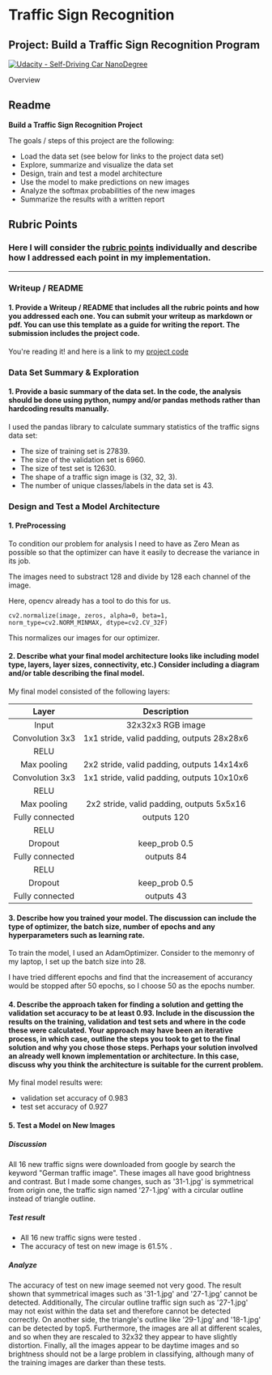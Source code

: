 # **Traffic Sign Recognition** 

## Project: Build a Traffic Sign Recognition Program
[![Udacity - Self-Driving Car NanoDegree](https://s3.amazonaws.com/udacity-sdc/github/shield-carnd.svg)](http://www.udacity.com/drive)

Overview

## Readme

**Build a Traffic Sign Recognition Project**

The goals / steps of this project are the following:
* Load the data set (see below for links to the project data set)
* Explore, summarize and visualize the data set
* Design, train and test a model architecture
* Use the model to make predictions on new images
* Analyze the softmax probabilities of the new images
* Summarize the results with a written report


[//]: # (Image References)

[image1]: ./examples/visualization.jpg "Visualization"
[image2]: ./examples/grayscale.jpg "Grayscaling"
[image3]: ./examples/random_noise.jpg "Random Noise"
[image4]: ./examples/placeholder.png "Traffic Sign 1"
[image5]: ./examples/placeholder.png "Traffic Sign 2"
[image6]: ./examples/placeholder.png "Traffic Sign 3"
[image7]: ./examples/placeholder.png "Traffic Sign 4"
[image8]: ./examples/placeholder.png "Traffic Sign 5"

## Rubric Points
### Here I will consider the [rubric points](https://review.udacity.com/#!/rubrics/481/view) individually and describe how I addressed each point in my implementation.  

---
### Writeup / README

#### 1. Provide a Writeup / README that includes all the rubric points and how you addressed each one. You can submit your writeup as markdown or pdf. You can use this template as a guide for writing the report. The submission includes the project code.

You're reading it! and here is a link to my [project code](https://github.com/WalesPeng/Traffic_Sign_Classifier/blob/master/Traffic_Sign_Classifier.ipynb)

### Data Set Summary & Exploration

#### 1. Provide a basic summary of the data set. In the code, the analysis should be done using python, numpy and/or pandas methods rather than hardcoding results manually.

I used the pandas library to calculate summary statistics of the traffic
signs data set:

* The size of training set is 27839.
* The size of the validation set is 6960.
* The size of test set is 12630.
* The shape of a traffic sign image is (32, 32, 3).
* The number of unique classes/labels in the data set is 43.


### Design and Test a Model Architecture

#### 1. PreProcessing

To condition our problem for analysis I need to have as Zero Mean as possible so that the optimizer can have it easily to decrease the variance in its job.

The images need to substract 128 and divide by 128 each channel of the image.

Here, opencv already has a tool to do this for us.

`cv2.normalize(image, zeros, alpha=0, beta=1, norm_type=cv2.NORM_MINMAX, dtype=cv2.CV_32F)`

This normalizes our images for our optimizer.

#### 2. Describe what your final model architecture looks like including model type, layers, layer sizes, connectivity, etc.) Consider including a diagram and/or table describing the final model.

My final model consisted of the following layers:

| Layer         		|     Description	        					| 
|:---------------------:|:---------------------------------------------:| 
| Input         		| 32x32x3 RGB image   							| 
| Convolution 3x3     	| 1x1 stride, valid padding, outputs 28x28x6 	|
| RELU					|												|
| Max pooling	      	| 2x2 stride, valid padding, outputs 14x14x6 	|
| Convolution 3x3	    | 1x1 stride, valid padding, outputs 10x10x6    |
| RELU					|												|
| Max pooling	      	| 2x2 stride, valid padding, outputs 5x5x16 	|
| Fully connected		| outputs 120									|
| RELU					|												|
| Dropout   			| keep_prob	0.5									|
| Fully connected		| outputs 84									|
| RELU					|												|
| Dropout   			| keep_prob	0.5									|
| Fully connected		| outputs 43									|
 


#### 3. Describe how you trained your model. The discussion can include the type of optimizer, the batch size, number of epochs and any hyperparameters such as learning rate.

To train the model, I used an AdamOptimizer. Consider to the memonry of my laptop, I set up the batch size into 28.

I have tried different epochs and find that the increasement of accurancy would be stopped after 50 epochs, so I choose 50 as the epochs number.

#### 4. Describe the approach taken for finding a solution and getting the validation set accuracy to be at least 0.93. Include in the discussion the results on the training, validation and test sets and where in the code these were calculated. Your approach may have been an iterative process, in which case, outline the steps you took to get to the final solution and why you chose those steps. Perhaps your solution involved an already well known implementation or architecture. In this case, discuss why you think the architecture is suitable for the current problem.

My final model results were:
* validation set accuracy of 0.983
* test set accuracy of 0.927

#### 5. Test a Model on New Images
##### Discussion
 All 16 new traffic signs were downloaded from google by search the keyword "German traffic image". These images all have good brightness and contrast. But I made some changes, such as '31-1.jpg' is symmetrical from origin one, the traffic sign named '27-1.jpg' with a circular outline instead of triangle outline.

##### Test result
 * All 16 new traffic signs were tested . 
 * The accuracy of test on new image is 61.5% .
 
##### Analyze
 The accuracy of test on new image seemed not very good. The result shown that symmetrical images such as '31-1.jpg' and '27-1.jpg' cannot be detected. Additionally, The circular outline traffic sign such as '27-1.jpg' may not exist within the data set and therefore cannot be detected correctly. On another side, the triangle's outline like '29-1.jpg' and '18-1.jpg' can be detected by top5. Furthermore, the images are all at different scales, and so when they are rescaled to 32x32 they appear to have slightly distortion.  Finally, all the images appear to be daytime images and so brightness should not be a large problem in classifying, although many of the training images are darker than these tests.

